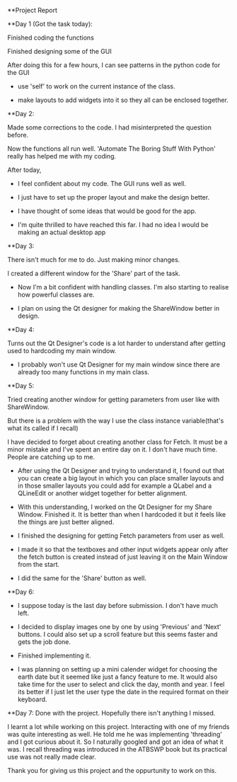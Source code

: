 **Project Report


**Day 1 (Got the task today):


Finished coding the functions

Finished designing some of the GUI

After doing this for a few hours, I can see patterns in the python code for the GUI

- use 'self' to work on the current instance of the class.

- make layouts to add widgets into it so they all can be enclosed together. 


**Day 2:


Made some corrections to the code. I had misinterpreted the question before. 

Now the functions all run well. 'Automate The Boring Stuff With Python' really has helped
me with my coding.

After today, 
- I feel confident about my code. The GUI runs well as well. 

- I just have to set up the proper layout and make the design better.

- I have thought of some ideas that would be good for the app.

- I'm quite thrilled to have reached this far. I had no idea I would be making an actual desktop app


**Day 3:


There isn't much for me to do. Just making minor changes. 

I created a different window for the 'Share' part of the task. 

- Now I'm a bit confident with handling classes. I'm also starting to realise how powerful classes are.

- I plan on using the Qt designer for making the ShareWindow better in design.


**Day 4:


Turns out the Qt Designer's code is a lot harder to understand after getting used to hardcoding my main window. 

- I probably won't use Qt Designer for my main window since there are already too many functions in my main class.


**Day 5:


Tried creating another window for getting parameters from user like with ShareWindow.

But there is a problem with the way I use the class instance variable(that's what its called if I recall)

I have decided to forget about creating another class for Fetch. It must be a minor mistake and I've spent an entire day on it. I don't have much time. People are catching up to me.

- After using the Qt Designer and trying to understand it, I found out that you can create a big layout in which you can place smaller layouts and in those smaller layouts you could add for example a QLabel and a QLineEdit or another widget together for better alignment.

- With this understanding, I worked on the Qt Designer for my Share Window. Finished it. It is better than when I hardcoded it but it feels like the things are just better aligned.

- I finished the designing for getting Fetch parameters from user as well. 

- I made it so that the textboxes and other input widgets appear only after the fetch button is created instead of just leaving it on the Main Window from the start.

- I did the same for the 'Share' button as well.


**Day 6:

- I suppose today is the last day before submission. I don't have much left.

- I decided to display images one by one by using 'Previous' and 'Next' buttons. I could also set up a scroll feature but this seems faster and gets the job done.

- Finished implementing it.

- I was planning on setting up a mini calender widget for choosing the earth date but it seemed like just a fancy feature to me. It would also take time for the user to select and click the day, month and year. I feel its better if I just let the user type the date in the required format on their keyboard.

**Day 7:
Done with the project. Hopefully there isn't anything I missed.

I learnt a lot while working on this project. Interacting with one of my friends was quite interesting as well. He told me he was implementing 'threading' and I got curious about it. So I naturally googled and got an idea of what it was. I recall threading was introduced in the ATBSWP book but its practical use was not really made clear.

Thank you for giving us this project and the oppurtunity to work on this.


 




